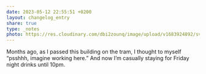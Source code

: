 ```yaml
---
date: 2023-05-12 22:55:51 +0200
layout: changelog_entry
share: true
type: _notes
photo: https://res.cloudinary.com/dbi2zounq/image/upload/v1683924892/svwrxcr3gfil7oqier9a.jpg
---
```

Months ago, as I passed this building on the tram, I thought to myself “psshhh, imagine working here.” And now I’m casually staying for Friday night drinks until 10pm. 
